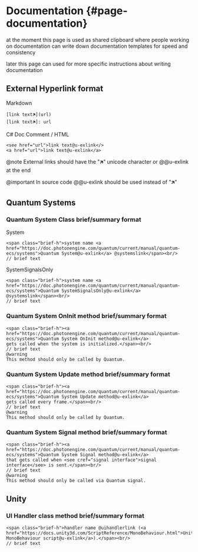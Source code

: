 # Documentation {#page-documentation}

at the moment this page is used as shared clipboard where people working on documentation can write down documentation templates for speed and consistency

later this page can used for more specific instructions about writing documentation

## External Hyperlink format

Markdown
```
[link text🡵](url)
[link text🡵]: url
```

C# Doc Comment / HTML
```
<see href="url">link text@u-exlink</>
<a href="url">link text@u-exlink</a>
```

@note 
External links should have the "🡵" unicode character or @@u-exlink at the end

@important
In source code @@u-exlink should be used instead of "🡵"

## Quantum Systems

### Quantum System Class brief/summary format

System
```
<span class="brief-h">system name <a href="https://doc.photonengine.com/quantum/current/manual/quantum-ecs/systems">Quantum System@u-exlink</a> @systemslink</span><br/>
// brief text
```

SystemSignalsOnly
```
<span class="brief-h">system name <a href="https://doc.photonengine.com/quantum/current/manual/quantum-ecs/systems">Quantum SystemSignalsOnly@u-exlink</a> @systemslink</span><br/>
// brief text
```

### Quantum System OnInit method brief/summary format
```
<span class="brief-h"><a href="https://doc.photonengine.com/quantum/current/manual/quantum-ecs/systems">Quantum System OnInit method@u-exlink</a>
gets called when the system is initialized.</span><br/>
// brief text
@warning
This method should only be called by Quantum.
```

### Quantum System Update method brief/summary format
```
<span class="brief-h"><a href="https://doc.photonengine.com/quantum/current/manual/quantum-ecs/systems">Quantum System Update method@u-exlink</a>
gets called every frame.</span><br/>
// brief text
@warning
This method should only be called by Quantum.
```

### Quantum System Signal method brief/summary format
```
<span class="brief-h"><a href="https://doc.photonengine.com/quantum/current/manual/quantum-ecs/systems">Quantum System Signal method@u-exlink</a>
that gets called when <see cref="signal interface">signal interface</see> is sent.</span><br/>
// brief text
@warning
This method should only be called via Quantum signal.
```

## Unity

### UI Handler class method brief/summary format
```
<span class="brief-h">handler name @uihandlerlink (<a href="https://docs.unity3d.com/ScriptReference/MonoBehaviour.html">Unity MonoBehaviour script@u-exlink</a>).</span><br/>
// brief text
```
